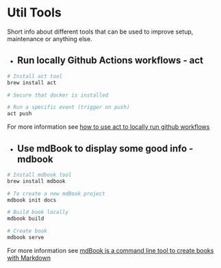 # Util Tools
Short info about different tools that can be used to improve setup, maintenance or anything else.

- ## Run locally Github Actions workflows - act

```bash
# Install act tool
brew install act

# Secure that docker is installed

# Run a specific event (trigger on push)
act push

```

For more information see [how to use act to locally run github workflows](https://chatgpt.com/share/66ee85fb-dcb4-8008-aca2-d3384d109f40)


- ## Use mdBook to display some good info - mdbook

```bash
# Install mdbook tool
brew install mdbook

# To create a new mdBook project
mdbook init docs

# Build book locally
mdbook build

# Create book
mdbook serve
```

For more information see [mdBook is a command line tool to create books with Markdown](https://chatgpt.com/share/66ee8867-b870-8008-b32b-637fda28f49a)
